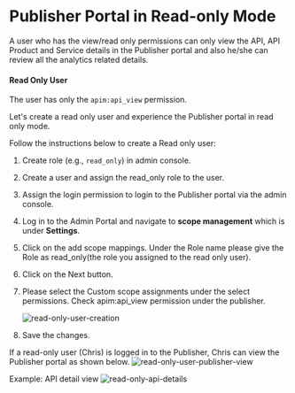 # Publisher Portal in Read-only Mode
A user who has the view/read only permissions can only view the API, API Product and Service details in the Publisher
portal and also he/she can review all the analytics related details.

#### Read Only User
The user has only the `apim:api_view` permission.

Let's create a read only user and experience the Publisher portal in read only mode.

Follow the instructions below to create a Read only user:
1. Create role (e.g., `read_only`) in admin console.
2. Create a user and assign the read_only role to the user.
3. Assign the login permission to login to the Publisher portal via the admin console.
4. Log in to the Admin Portal and navigate to **scope management** which is under **Settings**.
5. Click on the add scope mappings.
   Under the Role name please give the Role as read_only(the role you assigned to the read only user).
6. Click on the Next button.
7. Please select the Custom scope assignments under the select permissions.
   Check apim:api_view permission under the publisher.

   ![read-only-user-creation]({{base_path}}/assets/img/learn/api-security/read-only-user-creation.png)

8. Save the changes.

If a read-only user (Chris) is logged in to the Publisher, Chris can view the Publisher portal as shown below.
![read-only-user-publisher-view]({{base_path}}/assets/img/learn/api-security/read-only-api-view.png)

Example: API detail view
![read-only-api-details]({{base_path}}/assets/img/learn/api-security/read-only-api-details.png)
